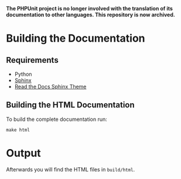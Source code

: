 **The PHPUnit project is no longer involved with the translation of its documentation to other languages. This repository is now archived.**

# Building the Documentation

## Requirements

- Python
- [Sphinx](http://www.sphinx-doc.org/)
- [Read the Docs Sphinx Theme](https://github.com/rtfd/sphinx_rtd_theme)

## Building the HTML Documentation

To build the complete documentation run:

    make html

# Output

Afterwards you will find the HTML files in `build/html`.

